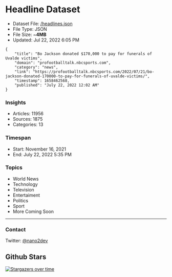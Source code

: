 # Headline Dataset

- Dataset File: [/headlines.json](https://raw.githubusercontent.com/fwd/news/master/headlines.json) 
- File Type: JSON
- File Size: ~**4MB**
- Updated: Jul 22, 2022 6:05 PM

```
{
    "title": "Bo Jackson donated $170,000 to pay for funerals of Uvalde victims",
    "domain": "profootballtalk.nbcsports.com",
    "category": "news",
    "link": "https://profootballtalk.nbcsports.com/2022/07/21/bo-jackson-donated-170000-to-pay-for-funerals-of-uvalde-victims/",
    "timestamp": 1658462568,
    "published": "July 22, 2022 12:02 AM"
}
```

### Insights

- Articles: 11956
- Sources: 1875
- Categories: 13

### Timespan

- Start: November 16, 2021
- End: July 22, 2022 5:35 PM

### Topics

- World News
- Technology
- Television
- Entertaiment
- Politics
- Sport
- More Coming Soon

---

### Contact 

Twitter: [@nano2dev](https://twitter.com/nano2dev)

## Github Stars

[![Stargazers over time](https://starchart.cc/fwd/news.svg)](https://starchart.cc/fwd/news)
	